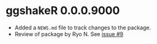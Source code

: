 # ggshakeR 0.0.0.9000

* Added a `NEWS.md` file to track changes to the package.
* Review of package by Ryo N. See [issue #9](https://github.com/abhiamishra/ggshakeR/issues/9)
